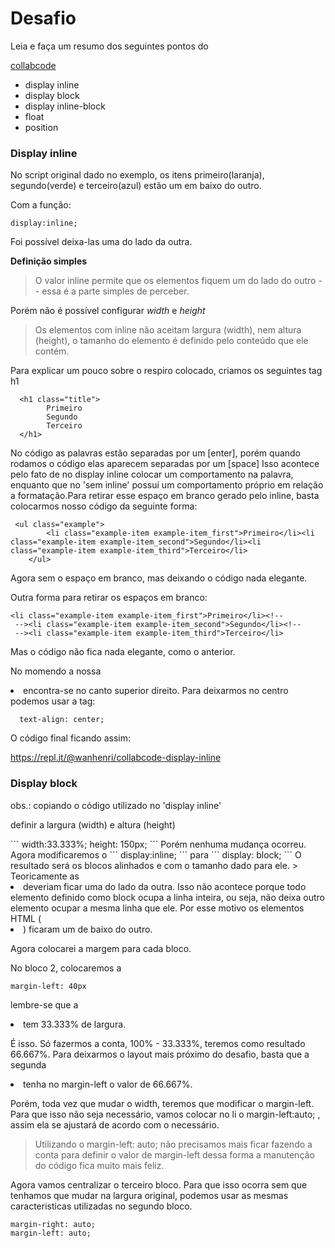 # Desafio

<p> Leia e faça um resumo dos seguintes pontos do </p>

[collabcode](https://medium.com/collabcode/pare-de-chutar-e-aprenda-as-propriedades-css-de-posicionamento-603154655121)

- display inline
- display block
- display inline-block
- float 
- position


### Display inline

<p> No script original dado no exemplo, os itens primeiro(laranja), segundo(verde) e terceiro(azul) estão um em baixo do outro.</p>
Com a função:  

```
display:inline;
```

Foi possível deixa-las uma do lado da outra.

**Definição simples**
> O valor inline permite que os elementos fiquem um do lado do outro -- essa é a parte simples de perceber.

Porém não é possível configurar *width* e *height*
> Os elementos com inline não aceitam largura (width), nem altura (height), o tamanho do elemento é definido pelo conteúdo que ele contém.

Para explicar um pouco sobre o respiro colocado, criamos os seguintes tag h1  
```
  <h1 class="title">
        Primeiro
        Segundo
        Terceiro
  </h1>
```
  
 <p>No código as palavras estão separadas por um [enter], porém quando rodamos o código elas aparecem separadas por um [space] Isso acontece pelo fato de no display inline colocar um comportamento na palavra, enquanto que no 'sem inline' possuí um comportamento próprio em relação a formatação.</pP

<p>Para retirar esse espaço em branco gerado pelo inline, basta colocarmos nosso código da seguinte forma:</p>

```
 <ul class="example">
        <li class="example-item example-item_first">Primeiro</li><li class="example-item example-item_second">Segundo</li><li class="example-item example-item_third">Terceiro</li>
    </ul>
```
<p>Agora sem o espaço em branco, mas deixando o código nada elegante.</p>
<p>Outra forma para retirar os espaços em branco:</p>

```
<li class="example-item example-item_first">Primeiro</li><!--
 --><li class="example-item example-item_second">Segundo</li><!--
 --><li class="example-item example-item_third">Terceiro</li>
```
<p>Mas o código não fica nada elegante, como o anterior.</p>

<p> No momendo a nossa <li> encontra-se no canto superior direito. Para deixarmos no centro podemos usar a tag:</p>

```
  text-align: center;
```

<p>O código final ficando assim:</p>

https://repl.it/@wanhenri/collabcode-display-inline


### Display block

obs.: copiando o código utilizado no 'display inline'

<p> definir a largura (width) e altura (height)</p>
```
width:33.333%; 
height: 150px;
```
Porém nenhuma mudança ocorreu.
Agora modificaremos o 
```
display:inline;
```
para
```
display: block;
```
O resultado será os blocos alinhados e com o tamanho dado para ele.
> Teoricamente as <li> deveriam ficar uma do lado da outra. Isso não acontece porque todo elemento definido como block ocupa a linha inteira, ou seja, não deixa outro elemento ocupar a mesma linha que ele. Por esse motivo os elementos HTML (<li>) ficaram um de baixo do outro.
  
Agora colocarei a margem para cada bloco.

No bloco 2, colocaremos a
```
margin-left: 40px
```
lembre-se que a <li> tem 33.333% de largura.

É isso. Só fazermos a conta, 100% - 33.333%, teremos como resultado 66.667%. Para deixarmos o layout mais próximo do desafio, basta que a segunda <li> tenha no margin-left o valor de 66.667%.

Porém, toda vez que mudar o width, teremos que modificar o margin-left. Para que isso não seja necessário, vamos colocar no li o margin-left:auto; , assim ela se ajustará de acordo com o necessário.
>  Utilizando o margin-left: auto; não precisamos mais ficar fazendo a conta para definir o valor de margin-left dessa forma a manutenção do código fica muito mais feliz.

Agora vamos centralizar o terceiro bloco.
Para que isso ocorra sem que tenhamos que mudar na largura original, podemos usar as mesmas caracteristicas utilizadas no segundo bloco.

```
margin-right: auto; 
margin-left: auto; 
```
